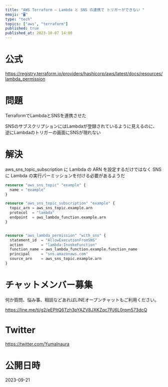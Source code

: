 ```yaml
---
title: "AWS Terraform – Lambda と SNS の連携で トリガーができない "
emoji: "🖥"
type: "tech"
topics: ["aws", "terraform"]
published: true
published_at: 2023-10-07 14:08
---
```


# 公式

https://registry.terraform.io/providers/hashicorp/aws/latest/docs/resources/lambda_permission

# 問題

TerraformでLambdaとSNSを連携させた

SNSのサブスクリプションにはLambdaが登録されているように見えるのに、
逆にLambdaのトリガーの画面にSNSが現れない


# 解決

aws_sns_topic_subscription に Lambda の ARN を設定するだけではなく
SNS に Lambda の実行パーミッションを付ける必要があるようだ

```tf
resource "aws_sns_topic" "example" {
  name = "example"
}

resource "aws_sns_topic_subscription" "example" {
  topic_arn = aws_sns_topic.example.arn
  protocol  = "lambda"
  endpoint  = aws_lambda_function.example.arn
}


resource "aws_lambda_permission" "with_sns" {
  statement_id  = "AllowExecutionFromSNS"
  action        = "lambda:InvokeFunction"
  function_name = aws_lambda_function.example.function_name
  principal     = "sns.amazonaws.com"
  source_arn    = aws_sns_topic.example.arn
}

```


# チャットメンバー募集


何か質問、悩み事、相談などあればLINEオープンチャットもご利用ください。

https://line.me/ti/g2/eEPltQ6Tzh3pYAZV8JXKZqc7PJ6L0rpm573dcQ


# Twitter

https://twitter.com/YumaInaura


# 公開日時

2023-09-21
